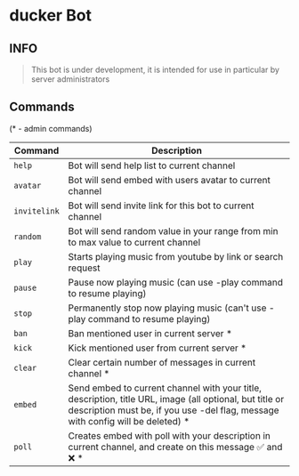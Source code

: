 # ducker Bot
## INFO
> This bot is under development, it is intended for use in particular by server administrators

## Commands
(* - admin commands)

| Command | Description |
|---|----|
|`help`| Bot will send help list to current channel |
|`avatar`| Bot will send embed with users avatar to current channel |
|`invitelink`| Bot will send invite link for this bot to current channel |
|`random`| Bot will send  random value in your range from min to max value to current channel |
|`play`| Starts playing music from youtube by link or search request |
|`pause`| Pause now playing music (can use -play command to resume playing) |
|`stop`| Permanently stop now playing music (can't use -play command to resume playing) |
|`ban`| Ban mentioned user in current server * |
|`kick`| Kick mentioned user from current server * |
|`clear`| Clear certain number of messages in current channel * |
|`embed`| Send embed to current channel with your title, description, title URL, image (all optional, but title or description must be, if you use -del flag, message with config will be deleted) * |
|`poll`| Creates embed with poll with your description in current channel, and create on this message :white_check_mark: and :x: * |